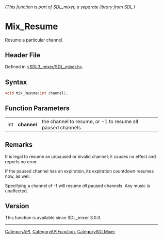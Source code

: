 ###### (This function is part of SDL_mixer, a separate library from SDL.)
# Mix_Resume

Resume a particular channel.

## Header File

Defined in [<SDL3_mixer/SDL_mixer.h>](https://github.com/libsdl-org/SDL_mixer/blob/main/include/SDL3_mixer/SDL_mixer.h)

## Syntax

```c
void Mix_Resume(int channel);
```

## Function Parameters

|     |             |                                                             |
| --- | ----------- | ----------------------------------------------------------- |
| int | **channel** | the channel to resume, or -1 to resume all paused channels. |

## Remarks

It is legal to resume an unpaused or invalid channel; it causes no effect
and reports no error.

If the paused channel has an expiration, its expiration countdown resumes
now, as well.

Specifying a channel of -1 will resume _all_ paused channels. Any music is
unaffected.

## Version

This function is available since SDL_mixer 3.0.0.

----
[CategoryAPI](CategoryAPI), [CategoryAPIFunction](CategoryAPIFunction), [CategorySDLMixer](CategorySDLMixer)

